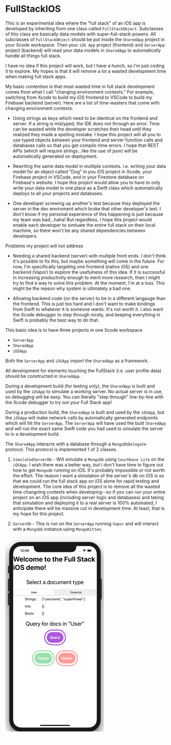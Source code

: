 # FullStackIOS

This is an experimental idea where the "full stack" of an iOS app is developed by inheriting from one class called `FullStackObject`. Subclasses of this class are basically data models with super-full-stack-powers. All subclasses of `FullStackObject` should be put inside the `SharedApp` project in your Xcode workspace. Then your `iOS App` project (frontend) and `ServerApp` project (backend) will read your data models in `SharedApp` to automatically handle all things full stack.

I have no idea if this project will work, but I have a hunch, so I'm just coding it to explore. My hopes is that it will remove a lot a wasted development time when making full stack apps. 

My basic contention is that most wasted time in full stack development comes from what I call "changing environment contexts." For example, switching from Xcode to build my iOS frontend to VSCode to build my Firebase backend (server). Here are a list of time-wasters that come with changing environment contexts.
 
 - Using strings as keys which need to be identical on the frontend and server. If a string is mistyped, the IDE does not through an error. Time can be wasted while the developer scratches their head until they realized they made a spelling mistake. I hope this project will all you to use typed objects between your frontend and server function calls and databases calls so that you get compile-time errors. I hope that REST APIs (which will require strings...like the use of json) will be automatically generated on deployment.
  
  - Rewriting the same data model in multiple contexts. i.e. writing your data model for an object called "Dog" in you iOS project in Xcode, your Firebase project in VSCode, and in your Firestore database on Firebase's website. I hope this project would allow you to have to only write your data model in one place as a Swift class which automatically deploys to all your projects and databases.
  
  - One developer screwing up another's test because they deployed the server in the dev enviroment which broke that other developer's test. I don't know if my personal experience of this happening is just because my team was bad...haha! But regardless, I hope this project would enable each developer to simluate the entire full stack on their local machine, so there won't be any shared dependencies between developers.
  
  
Problems my project will not address

- Needing a shared backend (server) with multiple front ends. I don't think it's possible to fix this, but maybe something will come in the future. For now, I'm specifically targeting one frontend (native iOS) and one backend (Vapor) to explore the usefulness of this idea. If it is successful in increasing productivity enough to merit more research, then I might try to find a way to solve this problem. At the moment, I'm at a loss. This might be the reason why system is ultimately a bad one.

- Allowing backend code (on the server) to be in a different langauge than the frontend. This is just too hard and I don't want to make bindings from Swift to whatever it is someone wants. It's not worth it. I also want the Xcode debugger to step through nicely, and keeping everything in Swift is probably the best way to do that.

This basic idea is to have three projects in one Xcode workspace

 - `ServerApp`
 - `SharedApp`
 - `iOSApp`

Both the `ServerApp` and `iOSApp` import the `SharedApp` as a framework.

All development for elements touching the FullStack (i.e. user profile data) should be constructed in `SharedApp`.

During a development build (for testing only), the `SharedApp` is built and used by the `iOSApp` to simulate a working server. No actual server is in use, so debugging will be easy. You can literally "step through" line-by-line with the Xcode debugger to try out your Full Stack app!

During a production build, the `SharedApp` is built and used by the `iOSApp`, but the `iOSApp` will make network calls by automatically generated endpoints which will hit the `ServerApp`. The `ServerApp` will have used the built `SharedApp` and will run the exact same Swift code you had used to simulate the server to in a development build.

The `SharedApp` interacts with a database through a `MongoDbDelegate` protocol. This protocol is implemented 1 of 2 classes.

1. `SimulatedServerDb` - Will simulate a `MongoDb` using `Couchbase Lite` on the `iOSApp`. I wish there was a better way, but I don't have time to figure out how to get `Mongodb` running on iOS. It's probably impossible or not worth the effort. The reason I want a simulation of the server's db on iOS is so that we could run the full stack app on iOS alone for rapid testing and development. The core idea of this project is to remove all the wasted time changning contexts when developing--so if you can run your entire project on an iOS app (including server logic and databases) and taking that simulation and deploying it to a real server is 100% automated, I anticipate there will be massive cut in development time. At least, that is my hope for this project.

2. `ServerDb` - This is run on the `ServerApp` running `Vapor` and will interact with a `MongoDb` instance using `MongoKitten`.

![Preview](preview2.png)
